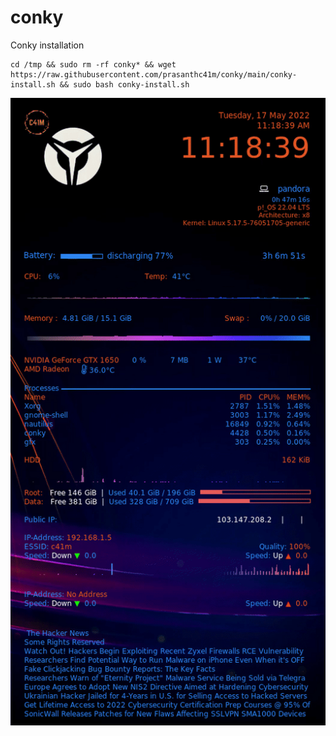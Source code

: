 # conky
Conky installation

```
cd /tmp && sudo rm -rf conky* && wget https://raw.githubusercontent.com/prasanthc41m/conky/main/conky-install.sh && sudo bash conky-install.sh
```

![Conky](https://github.com/prasanthc41m/conky/blob/main/%20conky.gif)
<!--  ![Screenshot](Screenshot_conky.png) -->
